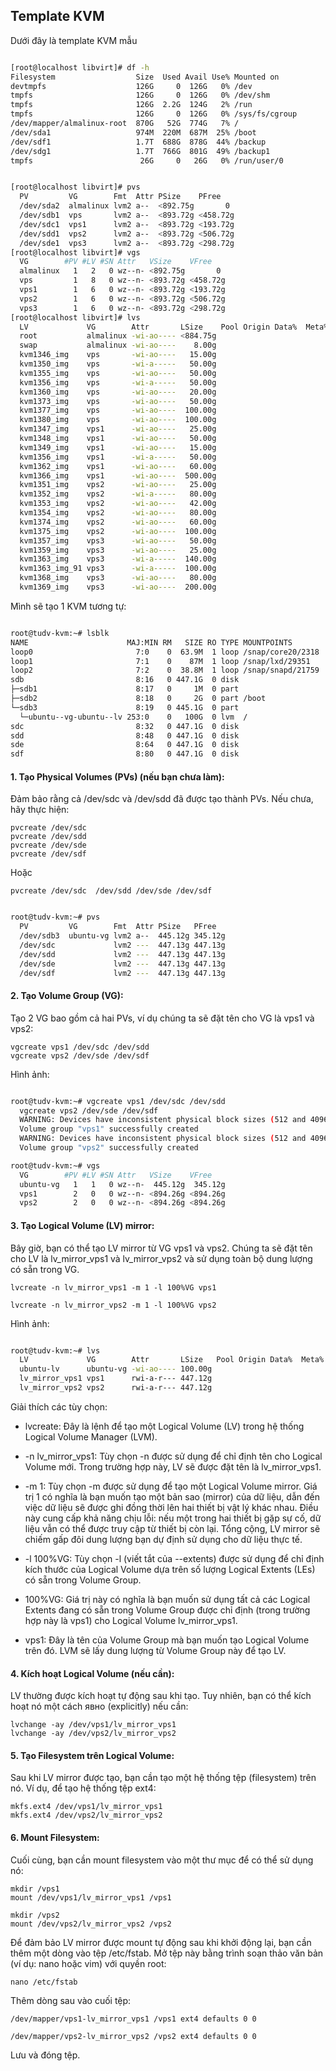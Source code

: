 ## Template KVM

Dưới đây là template KVM mẫu

```Bash

[root@localhost libvirt]# df -h
Filesystem                  Size  Used Avail Use% Mounted on
devtmpfs                    126G     0  126G   0% /dev
tmpfs                       126G     0  126G   0% /dev/shm
tmpfs                       126G  2.2G  124G   2% /run
tmpfs                       126G     0  126G   0% /sys/fs/cgroup
/dev/mapper/almalinux-root  870G   52G  774G   7% /
/dev/sda1                   974M  220M  687M  25% /boot
/dev/sdf1                   1.7T  688G  878G  44% /backup
/dev/sdg1                   1.7T  766G  801G  49% /backup1
tmpfs                        26G     0   26G   0% /run/user/0


[root@localhost libvirt]# pvs
  PV         VG        Fmt  Attr PSize    PFree
  /dev/sda2  almalinux lvm2 a--  <892.75g       0
  /dev/sdb1  vps       lvm2 a--  <893.72g <458.72g
  /dev/sdc1  vps1      lvm2 a--  <893.72g <193.72g
  /dev/sdd1  vps2      lvm2 a--  <893.72g <506.72g
  /dev/sde1  vps3      lvm2 a--  <893.72g <298.72g
[root@localhost libvirt]# vgs
  VG        #PV #LV #SN Attr   VSize    VFree
  almalinux   1   2   0 wz--n- <892.75g       0
  vps         1   8   0 wz--n- <893.72g <458.72g
  vps1        1   6   0 wz--n- <893.72g <193.72g
  vps2        1   6   0 wz--n- <893.72g <506.72g
  vps3        1   6   0 wz--n- <893.72g <298.72g
[root@localhost libvirt]# lvs
  LV             VG        Attr       LSize    Pool Origin Data%  Meta%  Move Log Cpy%Sync Convert
  root           almalinux -wi-ao---- <884.75g
  swap           almalinux -wi-ao----    8.00g
  kvm1346_img    vps       -wi-ao----   15.00g
  kvm1350_img    vps       -wi-a-----   50.00g
  kvm1355_img    vps       -wi-ao----   50.00g
  kvm1356_img    vps       -wi-a-----   50.00g
  kvm1360_img    vps       -wi-ao----   20.00g
  kvm1373_img    vps       -wi-ao----   50.00g
  kvm1377_img    vps       -wi-ao----  100.00g
  kvm1380_img    vps       -wi-ao----  100.00g
  kvm1347_img    vps1      -wi-ao----   25.00g
  kvm1348_img    vps1      -wi-ao----   50.00g
  kvm1349_img    vps1      -wi-ao----   15.00g
  kvm1356_img    vps1      -wi-a-----   50.00g
  kvm1362_img    vps1      -wi-ao----   60.00g
  kvm1366_img    vps1      -wi-ao----  500.00g
  kvm1351_img    vps2      -wi-ao----   25.00g
  kvm1352_img    vps2      -wi-a-----   80.00g
  kvm1353_img    vps2      -wi-ao----   42.00g
  kvm1354_img    vps2      -wi-ao----   80.00g
  kvm1374_img    vps2      -wi-ao----   60.00g
  kvm1375_img    vps2      -wi-ao----  100.00g
  kvm1357_img    vps3      -wi-ao----   50.00g
  kvm1359_img    vps3      -wi-ao----   25.00g
  kvm1363_img    vps3      -wi-a-----  140.00g
  kvm1363_img_91 vps3      -wi-a-----  100.00g
  kvm1368_img    vps3      -wi-ao----   80.00g
  kvm1369_img    vps3      -wi-ao----  200.00g

```

Mình sẽ tạo 1 KVM tương tự:

```Bash

root@tudv-kvm:~# lsblk
NAME                      MAJ:MIN RM   SIZE RO TYPE MOUNTPOINTS
loop0                       7:0    0  63.9M  1 loop /snap/core20/2318
loop1                       7:1    0    87M  1 loop /snap/lxd/29351
loop2                       7:2    0  38.8M  1 loop /snap/snapd/21759
sdb                         8:16   0 447.1G  0 disk
├─sdb1                      8:17   0     1M  0 part
├─sdb2                      8:18   0     2G  0 part /boot
└─sdb3                      8:19   0 445.1G  0 part
  └─ubuntu--vg-ubuntu--lv 253:0    0   100G  0 lvm  /
sdc                         8:32   0 447.1G  0 disk
sdd                         8:48   0 447.1G  0 disk
sde                         8:64   0 447.1G  0 disk
sdf                         8:80   0 447.1G  0 disk

```
#### 1. Tạo Physical Volumes (PVs) (nếu bạn chưa làm):

Đảm bảo rằng cả /dev/sdc và /dev/sdd đã được tạo thành PVs. Nếu chưa, hãy thực hiện:

    pvcreate /dev/sdc
    pvcreate /dev/sdd
    pvcreate /dev/sde
    pvcreate /dev/sdf

Hoặc

    pvcreate /dev/sdc  /dev/sdd /dev/sde /dev/sdf

```Bash

root@tudv-kvm:~# pvs
  PV         VG        Fmt  Attr PSize   PFree
  /dev/sdb3  ubuntu-vg lvm2 a--  445.12g 345.12g
  /dev/sdc             lvm2 ---  447.13g 447.13g
  /dev/sdd             lvm2 ---  447.13g 447.13g
  /dev/sde             lvm2 ---  447.13g 447.13g
  /dev/sdf             lvm2 ---  447.13g 447.13g

```

#### 2. Tạo Volume Group (VG):

Tạo 2 VG bao gồm cả hai PVs, ví dụ chúng ta sẽ đặt tên cho VG là vps1 và vps2:

    vgcreate vps1 /dev/sdc /dev/sdd
    vgcreate vps2 /dev/sde /dev/sdf

Hình ảnh:

```Bash

root@tudv-kvm:~# vgcreate vps1 /dev/sdc /dev/sdd
  vgcreate vps2 /dev/sde /dev/sdf
  WARNING: Devices have inconsistent physical block sizes (512 and 4096).
  Volume group "vps1" successfully created
  WARNING: Devices have inconsistent physical block sizes (512 and 4096).
  Volume group "vps2" successfully created

root@tudv-kvm:~# vgs
  VG        #PV #LV #SN Attr   VSize    VFree
  ubuntu-vg   1   1   0 wz--n-  445.12g  345.12g
  vps1        2   0   0 wz--n- <894.26g <894.26g
  vps2        2   0   0 wz--n- <894.26g <894.26g

```

#### 3. Tạo Logical Volume (LV) mirror:

Bây giờ, bạn có thể tạo LV mirror từ VG vps1 và vps2. Chúng ta sẽ đặt tên cho LV là lv_mirror_vps1 và lv_mirror_vps2 và sử dụng toàn bộ dung lượng có sẵn trong VG.

    lvcreate -n lv_mirror_vps1 -m 1 -l 100%VG vps1

    lvcreate -n lv_mirror_vps2 -m 1 -l 100%VG vps2

Hình ảnh:

```Bash

root@tudv-kvm:~# lvs
  LV             VG        Attr       LSize   Pool Origin Data%  Meta%  Move Log Cpy%Sync Convert
  ubuntu-lv      ubuntu-vg -wi-ao---- 100.00g
  lv_mirror_vps1 vps1      rwi-a-r--- 447.12g                                    2.65
  lv_mirror_vps2 vps2      rwi-a-r--- 447.12g                                    1.11

```

Giải thích các tùy chọn:

  + lvcreate: Đây là lệnh để tạo một Logical Volume (LV) trong hệ thống Logical Volume Manager (LVM).

  + -n lv_mirror_vps1: Tùy chọn -n được sử dụng để chỉ định tên cho Logical Volume mới. Trong trường hợp này, LV sẽ được đặt tên là lv_mirror_vps1.

  + -m 1: Tùy chọn -m được sử dụng để tạo một Logical Volume mirror. Giá trị 1 có nghĩa là bạn muốn tạo một bản sao (mirror) của dữ liệu, dẫn đến việc dữ liệu sẽ được ghi đồng thời lên hai thiết bị vật lý khác nhau. Điều này cung cấp khả năng chịu lỗi: nếu một trong hai thiết bị gặp sự cố, dữ liệu vẫn có thể được truy cập từ thiết bị còn lại. Tổng cộng, LV mirror sẽ chiếm gấp đôi dung lượng bạn dự định sử dụng cho dữ liệu thực tế.

  + -l 100%VG: Tùy chọn -l (viết tắt của --extents) được sử dụng để chỉ định kích thước của Logical Volume dựa trên số lượng Logical Extents (LEs) có sẵn trong Volume Group.

  + 100%VG: Giá trị này có nghĩa là bạn muốn sử dụng tất cả các Logical Extents đang có sẵn trong Volume Group được chỉ định (trong trường hợp này là vps1) cho Logical Volume lv_mirror_vps1.

  + vps1: Đây là tên của Volume Group mà bạn muốn tạo Logical Volume trên đó. LVM sẽ lấy dung lượng từ Volume Group này để tạo LV.

#### 4. Kích hoạt Logical Volume (nếu cần):

LV thường được kích hoạt tự động sau khi tạo. Tuy nhiên, bạn có thể kích hoạt nó một cách явно (explicitly) nếu cần:

    lvchange -ay /dev/vps1/lv_mirror_vps1
    lvchange -ay /dev/vps2/lv_mirror_vps2

#### 5. Tạo Filesystem trên Logical Volume:

Sau khi LV mirror được tạo, bạn cần tạo một hệ thống tệp (filesystem) trên nó. Ví dụ, để tạo hệ thống tệp ext4:

    mkfs.ext4 /dev/vps1/lv_mirror_vps1
    mkfs.ext4 /dev/vps2/lv_mirror_vps2

#### 6. Mount Filesystem:

Cuối cùng, bạn cần mount filesystem vào một thư mục để có thể sử dụng nó:

    mkdir /vps1
    mount /dev/vps1/lv_mirror_vps1 /vps1

    mkdir /vps2
    mount /dev/vps2/lv_mirror_vps2 /vps2

Để đảm bảo LV mirror được mount tự động sau khi khởi động lại, bạn cần thêm một dòng vào tệp /etc/fstab. Mở tệp này bằng trình soạn thảo văn bản (ví dụ: nano hoặc vim) với quyền root:

    nano /etc/fstab

Thêm dòng sau vào cuối tệp:

    /dev/mapper/vps1-lv_mirror_vps1 /vps1 ext4 defaults 0 0

    /dev/mapper/vps2-lv_mirror_vps2 /vps2 ext4 defaults 0 0

Lưu và đóng tệp.



